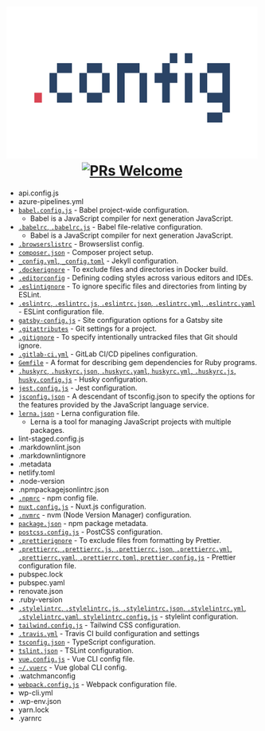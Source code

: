 <h1 align="center">
  <img src="media/logo.svg" alt=".config" width="590" height="305"><br>
  <a href="https://github.com/ixkaito/.config/pulls">
    <img src="https://img.shields.io/badge/PRs-welcome-brightgreen.svg?style=flat-square&logo=github" alt="PRs Welcome">
  </a>
</h1>

- api.config.js
- azure-pipelines.yml
- [`babel.config.js`](https://babeljs.io/docs/en/7.5.0/config-files) - Babel project-wide configuration.
  - Babel is a JavaScript compiler for next generation JavaScript.
- [`.babelrc`, `.babelrc.js`](https://babeljs.io/docs/en/7.5.0/config-files) - Babel file-relative configuration.
  - Babel is a JavaScript compiler for next generation JavaScript.
- [`.browserslistrc`](https://github.com/browserslist/browserslist) - Browserslist config.
- [`composer.json`](https://getcomposer.org/doc/01-basic-usage.md#composer-json-project-setup) - Composer project setup.
- [`_config.yml`, `_config.toml`](https://jekyllrb.com/docs/configuration/) - Jekyll configuration.
- [`.dockerignore`](https://docs.docker.com/engine/reference/builder/#dockerignore-file) - To exclude files and directories in Docker build.
- [`.editorconfig`](https://editorconfig.org/) - Defining coding styles across various editors and IDEs.
- [`.eslintignore`](https://eslint.org/docs/user-guide/configuring#eslintignore) - To ignore specific files and directories from linting by ESLint.
- [`.eslintrc`, `.eslintrc.js`, `.eslintrc.json`, `.eslintrc.yml`, `.eslintrc.yaml`](https://eslint.org/docs/user-guide/configuring) - ESLint configuration file.
- [`gatsby-config.js`](https://www.gatsbyjs.org/docs/gatsby-config/) - Site configuration options for a Gatsby site
- [`.gitattributes`](https://git-scm.com/book/en/v2/Customizing-Git-Git-Attributes) - Git settings for a project.
- [`.gitignore`](https://git-scm.com/docs/gitignore) - To specify intentionally untracked files that Git should ignore.
- [`.gitlab-ci.yml`](https://docs.gitlab.com/ee/ci/yaml/README.html) - GitLab CI/CD pipelines configuration.
- [`Gemfile`](https://bundler.io/man/gemfile.5.html) - A format for describing gem dependencies for Ruby programs.
- [`.huskyrc`, `.huskyrc.json`, `.huskyrc.yaml`, `huskyrc.yml`, `.huskyrc.js`, `husky.config.js`](https://github.com/typicode/husky#husky) - Husky configuration.
- [`jest.config.js`](https://jestjs.io/docs/en/configuration) - Jest configuration.
- [`jsconfig.json`](https://code.visualstudio.com/docs/languages/jsconfig) - A descendant of tsconfig.json to specify the options for the features provided by the JavaScript language service.
- [`lerna.json`](https://github.com/lerna/lerna#lernajson) - Lerna configuration file.
  - Lerna is a tool for managing JavaScript projects with multiple packages.
- lint-staged.config.js
- .markdownlint.json
- .markdownlintignore
- .metadata
- netlify.toml
- .node-version
- .npmpackagejsonlintrc.json
- [`.npmrc`](https://docs.npmjs.com/configuring-npm/npmrc.html) - npm config file.
- [`nuxt.config.js`](https://nuxtjs.org/guide/configuration/) - Nuxt.js configuration.
- [`.nvmrc`](https://github.com/nvm-sh/nvm#nvmrc) - nvm (Node Version Manager) configuration.
- [`package.json`](https://docs.npmjs.com/files/package.json) - npm package metadata.
- [`postcss.config.js`](https://github.com/postcss/postcss#postcss-) - PostCSS configuration.
- [`.prettierignore`](https://prettier.io/docs/en/ignore.html) - To exclude files from formatting by Prettier.
- [`.prettierrc`, `.prettierrc.js`, `.prettierrc.json`, `.prettierrc.yml`, `.prettierrc.yaml`, `.prettierrc.toml`, `prettier.config.js`](https://prettier.io/docs/en/configuration.html) - Prettier configuration file.
- pubspec.lock
- pubspec.yaml
- renovate.json
- .ruby-version
- [`.stylelintrc`, `.stylelintrc.js`, `.stylelintrc.json`, `.stylelintrc.yml`, `.stylelintrc.yaml`, `stylelintrc.config.js`](https://stylelint.io/user-guide/configure) - stylelint configuration.
- [`tailwind.config.js`](https://tailwindcss.com/docs/configuration/) - Tailwind CSS configuration.
- [`.travis.yml`](https://docs.travis-ci.com/user/customizing-the-build) - Travis CI build configuration and settings
- [`tsconfig.json`](https://www.typescriptlang.org/docs/handbook/tsconfig-json.html) - TypeScript configuration.
- [`tslint.json`](https://palantir.github.io/tslint/usage/configuration/) - TSLint configuration.
- [`vue.config.js`](https://cli.vuejs.org/config/#vue-config-js) - Vue CLI config file.
- [`~/.vuerc`](https://cli.vuejs.org/config/#global-cli-config) - Vue global CLI config.
- .watchmanconfig
- [`webpack.config.js`](https://webpack.js.org/configuration/) - Webpack configuration file.
- wp-cli.yml
- .wp-env.json
- yarn.lock
- .yarnrc
